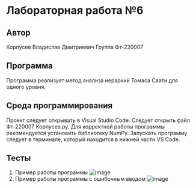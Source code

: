 # Лабораторная работа №6
## Автор
Корпусев Владислав Дмитриевич 
Группа Фт-220007
## Программа
Программа реализует метод анализа иерархий Томаса Саати для одного уровня.
## Среда программирования
Проект следует открывать в Visual Studio Code.
Следует открыть файл Фт-220007 Корпусев.py.
Для корректной работы программы рекомендуется установить библиотеку NumPy.
Запускать программу следует в терминале, который находится в нижней части VS Code.
## Тесты
1) Пример работы программы
   ![image](https://github.com/1glam1/6-laba/assets/102163352/686bc794-f29a-4d61-ace5-bb56506b3f97)
2) Пример работы программы с ошибочным вводом
   ![image](https://github.com/1glam1/6-laba/assets/102163352/ada7e284-fc63-4473-aab0-738c63037655)

